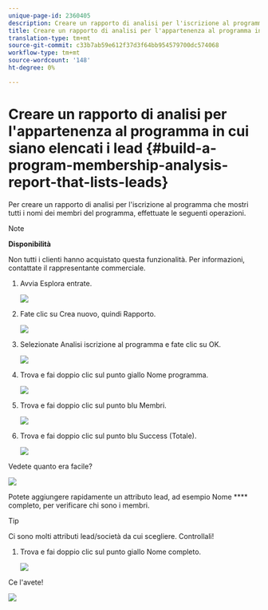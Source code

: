 ```yaml
---
unique-page-id: 2360405
description: Creare un rapporto di analisi per l'iscrizione al programma che elenca i lead - Documenti Marketo - Documentazione del prodotto
title: Creare un rapporto di analisi per l'appartenenza al programma in cui siano elencati i lead
translation-type: tm+mt
source-git-commit: c33b7ab59e612f37d3f64bb954579700dc574068
workflow-type: tm+mt
source-wordcount: '148'
ht-degree: 0%

---
```



# Creare un rapporto di analisi per l&#39;appartenenza al programma in cui siano elencati i lead {#build-a-program-membership-analysis-report-that-lists-leads}

Per creare un rapporto di analisi per l&#39;iscrizione al programma che mostri tutti i nomi dei membri del programma, effettuate le seguenti operazioni.

>[!NOTE]
>
>**Disponibilità**
>
>Non tutti i clienti hanno acquistato questa funzionalità. Per informazioni, contattate il rappresentante commerciale.

1. Avvia Esplora entrate.

   ![](assets/one.png)

1. Fate clic su Crea nuovo, quindi Rapporto.

   ![](assets/two.png)

1. Selezionate Analisi iscrizione al programma e fate clic su OK.

   ![](assets/three.png)

1. Trova e fai doppio clic sul punto giallo Nome programma.

   ![](assets/four.png)

1. Trova e fai doppio clic sul punto blu Membri.

   ![](assets/five.png)

1. Trova e fai doppio clic sul punto blu Success (Totale).

   ![](assets/six.png)

Vedete quanto era facile?

![](assets/seven.png)

Potete aggiungere rapidamente un attributo lead, ad esempio Nome **** completo, per verificare chi sono i membri.

>[!TIP]
>
>Ci sono molti attributi lead/società da cui scegliere. Controllali!

1. Trova e fai doppio clic sul punto giallo Nome completo.

   ![](assets/eight.png)

Ce l&#39;avete!

![](assets/nine.png)

